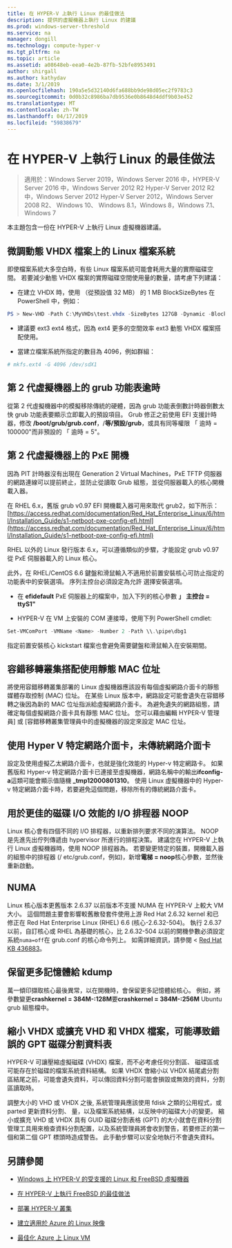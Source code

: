 ```yaml
---
title: 在 HYPER-V 上執行 Linux 的最佳做法
description: 提供的虛擬機器上執行 Linux 的建議
ms.prod: windows-server-threshold
ms.service: na
manager: dongill
ms.technology: compute-hyper-v
ms.tgt_pltfrm: na
ms.topic: article
ms.assetid: a08648eb-eea0-4e2b-87fb-52bfe8953491
author: shirgall
ms.author: kathydav
ms.date: 3/1/2019
ms.openlocfilehash: 190a5e5d32140d6fa688bb9de98d05ec2f9783c3
ms.sourcegitcommit: 0d0b32c8986ba7db9536e0b8648d4ddf9b03e452
ms.translationtype: MT
ms.contentlocale: zh-TW
ms.lasthandoff: 04/17/2019
ms.locfileid: "59838679"
---
```

# <a name="best-practices-for-running-linux-on-hyper-v"></a>在 HYPER-V 上執行 Linux 的最佳做法

>適用於：Windows Server 2019，Windows Server 2016 中，HYPER-V Server 2016 中，Windows Server 2012 R2 Hyper-V Server 2012 R2 中，Windows Server 2012 Hyper-V Server 2012，Windows Server 2008 R2、 Windows 10、 Windows 8.1，Windows 8，Windows 7.1、 Windows 7

本主題包含一份在 HYPER-V 上執行 Linux 虛擬機器建議。

## <a name="tuning-linux-file-systems-on-dynamic-vhdx-files"></a>微調動態 VHDX 檔案上的 Linux 檔案系統

即使檔案系統大多空白時，有些 Linux 檔案系統可能會耗用大量的實際磁碟空間。 若要減少動態 VHDX 檔案的實際磁碟空間使用量的數量，請考慮下列建議：

* 在建立 VHDX 時，使用 （從預設值 32 MB） 的 1 MB BlockSizeBytes 在 PowerShell 中，例如：

```Powershell
PS > New-VHD -Path C:\MyVHDs\test.vhdx -SizeBytes 127GB -Dynamic -BlockSizeBytes 1MB
```

* 建議要 ext3 ext4 格式，因為 ext4 更多的空間效率 ext3 動態 VHDX 檔案搭配使用。

* 當建立檔案系統所指定的數目為 4096，例如群組：

```bash
# mkfs.ext4 -G 4096 /dev/sdX1

```

## <a name="grub-menu-timeout-on-generation-2-virtual-machines"></a>第 2 代虛擬機器上的 grub 功能表逾時

從第 2 代虛擬機器中的模擬移除傳統的硬體，因為 grub 功能表倒數計時器倒數太快 grub 功能表要顯示立即載入的預設項目。 Grub 修正之前使用 EFI 支援計時器，修改 **/boot/grub/grub.conf**，/**等/預設/grub**，或具有同等權限 「 逾時 = 100000"而非預設的 「 逾時 = 5"。

## <a name="pxe-boot-on-generation-2-virtual-machines"></a>第 2 代虛擬機器上的 PxE 開機

因為 PIT 計時器沒有出現在 Generation 2 Virtual Machines，PxE TFTP 伺服器的網路連線可以提前終止，並防止從讀取 Grub 組態，並從伺服器載入的核心開機載入器。

在 RHEL 6.x，舊版 grub v0.97 EFI 開機載入器可用來取代 grub2，如下所示： [https://access.redhat.com/documentation/Red_Hat_Enterprise_Linux/6/html/Installation_Guide/s1-netboot-pxe-config-efi.html](https://access.redhat.com/documentation/Red_Hat_Enterprise_Linux/6/html/Installation_Guide/s1-netboot-pxe-config-efi.html)

RHEL 以外的 Linux 發行版本 6.x，可以遵循類似的步驟，才能設定 grub v0.97 從 PxE 伺服器載入的 Linux 核心。

此外，在 RHEL/CentOS 6.6 鍵盤和滑鼠輸入不適用於前置安裝核心可防止指定的功能表中的安裝選項。 序列主控台必須設定為允許 選擇安裝選項。

* 在  **efidefault** PxE 伺服器上的檔案中，加入下列的核心參數 **」 主控台 = ttyS1"**

* HYPER-V 在 VM 上安裝的 COM 連接埠，使用下列 PowerShell cmdlet:

```Powershell
Set-VMComPort -VMName <Name> -Number 2 -Path \\.\pipe\dbg1

```

指定前置安裝核心 kickstart 檔案也會避免需要鍵盤和滑鼠輸入在安裝期間。

## <a name="use-static-mac-addresses-with-failover-clustering"></a>容錯移轉叢集搭配使用靜態 MAC 位址

將使用容錯移轉叢集部署的 Linux 虛擬機器應該設有每個虛擬網路介面卡的靜態媒體存取控制 (MAC) 位址。 在某些 Linux 版本中，網路設定可能會遺失在容錯移轉之後因為新的 MAC 位址指派給虛擬網路介面卡。 為避免遺失的網路組態，請確定每個虛擬網路介面卡具有靜態 MAC 位址。 您可以藉由編輯 HYPER-V 管理員] 或 [容錯移轉叢集管理員中的虛擬機器的設定來設定 MAC 位址。

## <a name="use-hyper-v-specific-network-adapters-not-the-legacy-network-adapter"></a>使用 Hyper V 特定網路介面卡，未傳統網路介面卡

設定及使用虛擬乙太網路介面卡，也就是強化效能的 Hyper-v 特定網路卡。 如果舊版和 Hyper-v 特定網路介面卡已連接至虛擬機器，網路名稱中的輸出**ifconfig-a**這類可能會顯示值隨機 **_tmp12000801310**。 使用 Linux 虛擬機器中的 Hyper-v 特定網路介面卡時，若要避免這個問題，移除所有的傳統網路介面卡。

## <a name="use-io-scheduler-noop-for-better-disk-io-performance"></a>用於更佳的磁碟 I/O 效能的 I/O 排程器 NOOP

Linux 核心會有四個不同的 I/O 排程器，以重新排列要求不同的演算法。 NOOP 是先進先出佇列傳遞由 hypervisor 所進行的排程決策。 建議您在 HYPER-V 上執行 Linux 虛擬機器時，使用 NOOP 排程器為。 若要變更特定的裝置，開機載入器的組態中的排程器 (/ etc/grub.conf，例如)，新增**電梯 = noop**核心參數，並然後重新啟動。

## <a name="numa"></a>NUMA

Linux 核心版本更舊版本 2.6.37 以前版本不支援 NUMA 在 HYPER-V 上較大 VM 大小。 這個問題主要會影響較舊散發套件使用上游 Red Hat 2.6.32 kernel 和已修正在 Red Hat Enterprise Linux (RHEL) 6.6 (核心-2.6.32-504)。 執行 2.6.37 以前，自訂核心或 RHEL 為基礎的核心，比 2.6.32-504 以前的開機參數必須設定系統`numa=off`在 grub.conf 的核心命令列上。 如需詳細資訊，請參閱 < [Red Hat KB 436883](https://access.redhat.com/solutions/436883)。

## <a name="reserve-more-memory-for-kdump"></a>保留更多記憶體給 kdump

萬一傾印擷取核心最後異常，以在開機時，會保留更多記憶體給核心。 例如，將參數變更**crashkernel = 384M-:128M**要**crashkernel = 384M-:256M** Ubuntu grub 組態檔中。

## <a name="shrinking-vhdx-or-expanding-vhd-and-vhdx-files-can-result-in-erroneous-gpt-partition-tables"></a>縮小 VHDX 或擴充 VHD 和 VHDX 檔案，可能導致錯誤的 GPT 磁碟分割資料表

HYPER-V 可讓壓縮虛擬磁碟 (VHDX) 檔案，而不必考慮任何分割區、 磁碟區或可能存在於磁碟的檔案系統資料結構。 如果 VHDX 會縮小以 VHDX 結尾處分割區結尾之前，可能會遺失資料，可以傳回資料分割可能會損毀或無效的資料，分割區讀取時。

調整大小的 VHD 或 VHDX 之後, 系統管理員應該使用 fdisk 之類的公用程式，或 parted 更新資料分割、 量，以及檔案系統結構，以反映中的磁碟大小的變更。 縮小或擴充 VHD 或 VHDX 具有 GUID 磁碟分割表格 (GPT) 的大小就會在資料分割管理工具用來檢查資料分割配置，以及系統管理員將會收到警告，若要修正的第一個和第二個 GPT 標頭時造成警告。 此手動步驟可以安全地執行不會遺失資料。

## <a name="see-also"></a>另請參閱

* [Windows 上 HYPER-V 的受支援的 Linux 和 FreeBSD 虛擬機器](Supported-Linux-and-FreeBSD-virtual-machines-for-Hyper-V-on-Windows.md)

* [在 HYPER-V 上執行 FreeBSD 的最佳做法](Best-practices-for-running-FreeBSD-on-Hyper-V.md)

* [部署 HYPER-V 叢集](https://technet.microsoft.com/library/jj863389.aspx)

* [建立適用於 Azure 的 Linux 映像](https://docs.microsoft.com/en-us/azure/virtual-machines/linux/create-upload-generic)

* [最佳化 Azure 上 Linux VM](https://docs.microsoft.com/en-us/azure/virtual-machines/linux/optimization)
